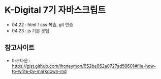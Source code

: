 # K-Digital 7기 자바스크립트
+ 04.22 : html / css 복습, git 연습
+ 04.23 : js 기본 문법

## 참고사이트
+ 마크다운 : https://gist.github.com/ihoneymon/652be052a0727ad59601#file-how-to-write-by-markdown-md
